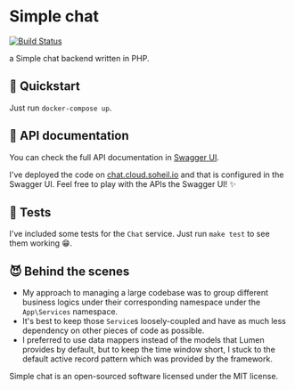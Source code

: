 # Simple chat
[![Build Status](https://travis-ci.org/yahyaee98/simple-chat-php.svg?branch=master)](https://travis-ci.org/yahyaee98/simple-chat-php)

a Simple chat backend written in PHP.

## 🚀 Quickstart
Just run `docker-compose up`.

## 📄 API documentation
You can check the full API documentation in [Swagger UI](https://yahyaee98.github.io/simple-chat-php/api).

I've deployed the code on [chat.cloud.soheil.io](https://chat.cloud.soheil.io) and that is configured in the Swagger UI. Feel free to play with the APIs the Swagger UI! ✨

## 🧪 Tests
I've included some tests for the `Chat` service. Just run `make test` to see them working 😁.

## 😈 Behind the scenes
- My approach to managing a large codebase was to group different business logics under their corresponding namespace under the `App\Services` namespace.
- It's best to keep those `Service`s loosely-coupled and have as much less dependency on other pieces of code as possible.
- I preferred to use data mappers instead of the models that Lumen provides by default, but to keep the time window short, I stuck to the default active record pattern which was provided by the framework.

Simple chat is an open-sourced software licensed under the MIT license.
